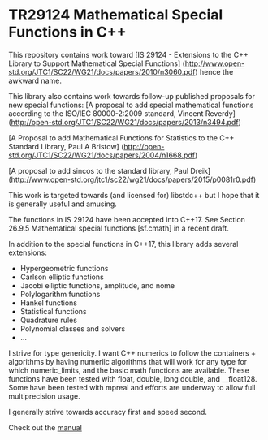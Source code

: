 # TR29124 Mathematical Special Functions in C++

This repository contains work toward
[IS 29124 - Extensions to the C++ Library to Support Mathematical Special Functions]
(http://www.open-std.org/JTC1/SC22/WG21/docs/papers/2010/n3060.pdf)
hence the awkward name.

This library also contains work towards follow-up published proposals
for new special functions:
[A proposal to add special mathematical functions according to
the ISO/IEC 80000-2:2009 standard, Vincent Reverdy]
(http://open-std.org/JTC1/SC22/WG21/docs/papers/2013/n3494.pdf)

[A Proposal to add Mathematical Functions for Statistics
to the C++ Standard Library, Paul A Bristow]
(http://open-std.org/JTC1/SC22/WG21/docs/papers/2004/n1668.pdf)

[A proposal to add sincos to the standard library, Paul Dreik]
(http://www.open-std.org/jtc1/sc22/wg21/docs/papers/2015/p0081r0.pdf)

This work is targeted towards (and licensed for) libstdc++ but I hope that
it is generally useful and amusing.

The functions in IS 29124 have been accepted into C++17.
See Section 26.9.5 Mathematical special functions [sf.cmath] in a recent draft.

In addition to the special functions in C++17, this library adds several extensions:
* Hypergeometric functions
* Carlson elliptic functions
* Jacobi elliptic functions, amplitude, and nome
* Polylogarithm functions
* Hankel functions
* Statistical functions
* Quadrature rules
* Polynomial classes and solvers
* ...

I strive for type genericity.  I want C++ numerics to follow
the containers + algorithms by having numeriic algorithms that will
work for any type for which numeric_limits, and the basic math functions
are available.  These functions have been tested with float, double, long double,
and __float128.  Some have been tested with mpreal and efforts are underway to
allow full multiprecision usage.

I generally strive towards accuracy first and speed second.

Check out the [manual](https://rawgit.com/emsr/tr29124_test/master/html/index.html)

